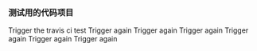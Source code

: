 ### 测试用的代码项目
Trigger the travis ci test
Trigger again
Trigger again
Trigger again
Trigger again
Trigger again
Trigger again
